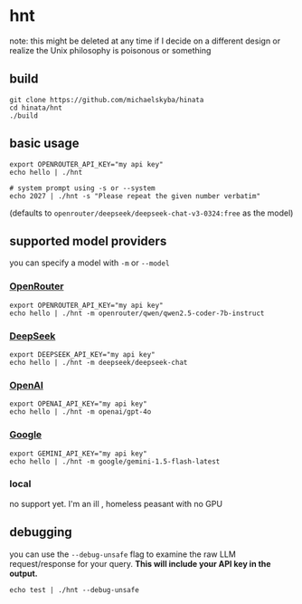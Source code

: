 # hnt
note: this might be deleted at any time if I decide on a different design or
realize the Unix philosophy is poisonous or something

## build
```
git clone https://github.com/michaelskyba/hinata
cd hinata/hnt
./build
```

## basic usage
```
export OPENROUTER_API_KEY="my api key"
echo hello | ./hnt

# system prompt using -s or --system
echo 2027 | ./hnt -s "Please repeat the given number verbatim"
```
(defaults to `openrouter/deepseek/deepseek-chat-v3-0324:free` as the model)

## supported model providers
you can specify a model with `-m` or `--model`

### [OpenRouter](https://openrouter.ai/settings/keys)
```
export OPENROUTER_API_KEY="my api key"
echo hello | ./hnt -m openrouter/qwen/qwen2.5-coder-7b-instruct
```

### [DeepSeek](https://platform.deepseek.com/api_keys)
```
export DEEPSEEK_API_KEY="my api key"
echo hello | ./hnt -m deepseek/deepseek-chat
```

### [OpenAI](https://platform.openai.com/settings/organization/api-keys)
```
export OPENAI_API_KEY="my api key"
echo hello | ./hnt -m openai/gpt-4o
```

### [Google](https://aistudio.google.com/apikey)
```
export GEMINI_API_KEY="my api key"
echo hello | ./hnt -m google/gemini-1.5-flash-latest
```

### local
no support yet. I'm an ill , homeless peasant with no GPU

## debugging
you can use the `--debug-unsafe` flag to examine the raw LLM request/response
for your query. **This will include your API key in the output.**
```
echo test | ./hnt --debug-unsafe
```
